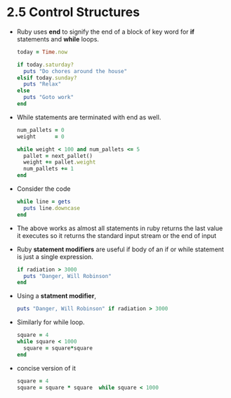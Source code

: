 # 2.5 Control Structures

* Ruby uses **end** to signify the end of a block of key word for __if__ statements and **while** loops.
    ```ruby
    today = Time.now
    
    if today.saturday?
      puts "Do chores around the house"
    elsif today.sunday?
      puts "Relax"
    else
      puts "Goto work"
    end
    ```

* While statements are terminated with end as well.
    ```ruby
    num_pallets = 0
    weight      = 0
    
    while weight < 100 and num_pallets <= 5
      pallet = next_pallet()
      weight += pallet.weight
      num_pallets += 1
    end
    ```
* Consider the code
    ```ruby
    while line = gets
      puts line.downcase
    end
    ```
* The above works as almost all statements in ruby returns the last value it executes so it returns the standard input stream or the end of input
* Ruby __statement modifiers__ are useful if body of an if or while statement is just a single expression.
    ```ruby
    if radiation > 3000
      puts "Danger, Will Robinson"
    end
    ```
* Using a __statment modifier__,
    ```ruby
    puts "Danger, Will Robinson" if radiation > 3000
    ```
* Similarly for while loop.
    ```ruby
    square = 4
    while square < 1000
      square = square*square
    end
    ```
* concise version of it 
    ```ruby
    square = 4
    square = square * square  while square < 1000
    ```

